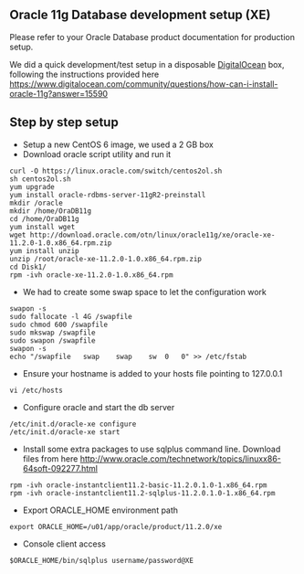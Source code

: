 Oracle 11g Database development setup (XE)
--------------

Please refer to your Oracle Database product documentation for production setup.

We did a quick development/test setup in a disposable [DigitalOcean](https://m.do.co/c/e4bdb61d7b5f) box, following the instructions provided here
 https://www.digitalocean.com/community/questions/how-can-i-install-oracle-11g?answer=15590

## Step by step setup

* Setup a new CentOS 6 image, we used a 2 GB box
* Download oracle script utility and run it

```
curl -O https://linux.oracle.com/switch/centos2ol.sh
sh centos2ol.sh
yum upgrade
yum install oracle-rdbms-server-11gR2-preinstall
mkdir /oracle
mkdir /home/OraDB11g
cd /home/OraDB11g
yum install wget
wget http://download.oracle.com/otn/linux/oracle11g/xe/oracle-xe-11.2.0-1.0.x86_64.rpm.zip
yum install unzip
unzip /root/oracle-xe-11.2.0-1.0.x86_64.rpm.zip
cd Disk1/
rpm -ivh oracle-xe-11.2.0-1.0.x86_64.rpm
```

* We had to create some swap space to let the configuration work

```
swapon -s
sudo fallocate -l 4G /swapfile
sudo chmod 600 /swapfile
sudo mkswap /swapfile
sudo swapon /swapfile
swapon -s
echo "/swapfile   swap    swap    sw  0   0" >> /etc/fstab
```

* Ensure your hostname is added to your hosts file pointing to 127.0.0.1

```
vi /etc/hosts
```

* Configure oracle and start the db server

```
/etc/init.d/oracle-xe configure
/etc/init.d/oracle-xe start
```

* Install some extra packages to use sqlplus command line. Download files from here http://www.oracle.com/technetwork/topics/linuxx86-64soft-092277.html

```
rpm -ivh oracle-instantclient11.2-basic-11.2.0.1.0-1.x86_64.rpm
rpm -ivh oracle-instantclient11.2-sqlplus-11.2.0.1.0-1.x86_64.rpm
```

* Export ORACLE_HOME environment path

```
export ORACLE_HOME=/u01/app/oracle/product/11.2.0/xe
```

* Console client access

```
$ORACLE_HOME/bin/sqlplus username/password@XE
```



